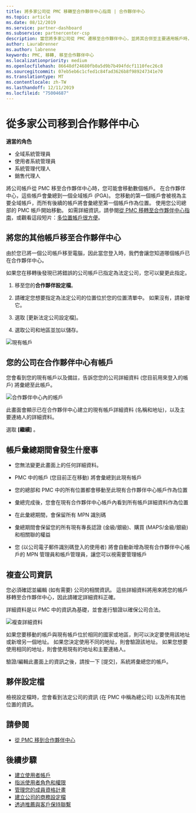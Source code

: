 ```yaml
---
title: 將多家公司從 PMC 移轉至合作夥伴中心指南 | 合作夥伴中心
ms.topic: article
ms.date: 08/12/2019
ms.service: partner-dashboard
ms.subservice: partnercenter-csp
description: 當您將多家公司從 PMC 遷移至合作夥伴中心，並將其合併至主要通用帳戶時，要知道的事項。
author: LauraBrenner
ms.author: labrenne
keywords: PMC, 移轉, 移至合作夥伴中心
ms.localizationpriority: medium
ms.openlocfilehash: 86648df24680fb0a5d9b7b494fdcf1110fec26c8
ms.sourcegitcommit: 07eb5eb6c1cfed1c84fad3626b8f989247341e70
ms.translationtype: MT
ms.contentlocale: zh-TW
ms.lasthandoff: 12/11/2019
ms.locfileid: "75004687"
---
```

# <a name="moving-your-multiple-companies-to-partner-center"></a>從多家公司移到合作夥伴中心

**適當的角色**
-   全域系統管理員
-   使用者系統管理員
-   系統管理代理人
-   銷售代理人

將公司帳戶從 PMC 移至合作夥伴中心時，您可能會移動數個帳戶。 在合作夥伴中心，這些帳戶會彙總到一個全域帳戶 (PGA)。 您移動的第一個帳戶會被視為主要全域帳戶，而所有後續的帳戶將會彙總至第一個帳戶作為位置。 使用您公司總部的 PMC 帳戶開始移動。 如需詳細資訊，請參閱[從 PMC 移轉至合作夥伴中心指南](guide-to-migration.md)，或觀看這段短片：[多位置帳戶很方便](https://vimeo.com/290335248)。

## <a name="move-your-additional-accounts-into-partner-center"></a>將您的其他帳戶移至合作夥伴中心 

由於您已將一個公司帳戶移至電腦，因此當您登入時，我們會讓您知道哪個帳戶已在合作夥伴中心。 


如果您在移轉後發現已將錯誤的公司帳戶已指定為法定公司，您可以變更此指定。

1. 移至您的**合作夥伴設定檔**。

2. 請確定您想要指定為法定公司的位置位於您的位置清單中。 如果沒有，請新增它。

3. 選取 [更新法定公司設定檔]。

4. 選取公司和地區並加以儲存。

![現有帳戶](images/migration/accountwithus.png)

## <a name="your-company-has-an-account-in-partner-center"></a>您的公司在合作夥伴中心有帳戶

您會看到您的現有帳戶以及備註，告訴您您的公司詳細資料 (您目前用來登入的帳戶) 將彙總至此帳戶。

![合作夥伴中心內的帳戶](images/migration/existingaccount2.png)

此畫面會顯示已在合作夥伴中心建立的現有帳戶詳細資料 (名稱和地址)，以及主要連絡人的詳細資料。 

選取 **\[繼續\]** 。

## <a name="what-happens-during-consolidation-of-accounts"></a>帳戶彙總期間會發生什麼事

- 您無法變更此畫面上的任何詳細資料。 

- PMC 中的帳戶 (您目前正在移動) 將會彙總到此現有帳戶 

- 您的總部和 PMC 中的所有位置都會移動至此現有合作夥伴中心帳戶作為位置

- 彙總完成後，您會在現有合作夥伴中心帳戶內看到所有帳戶詳細資料作為位置 

- 在此彙總期間，會保留所有 MPN 識別碼

- 彙總期間會保留您的所有現有專長認證 (金級/銀級)、購買 (MAPS/金級/銀級) 和相關聯的權益

- 您 (以公司電子郵件識別碼登入的使用者) 將會自動新增為現有合作夥伴中心帳戶的 MPN 管理員和帳戶管理員，讓您可以視需要管理帳戶 


## <a name="review-your-company-information"></a>複查公司資訊

您必須確認並編輯 (如有需要) 公司的相關資訊。 這些詳細資料將用來將您的帳戶移轉至合作夥伴中心，因此請確定詳細資料正確。 

詳細資料是以 PMC 中的資訊為基礎，並會進行驗證以確保公司合法。 

![複查詳細資料](images/migration/review.png)

如果您要移動的帳戶與現有帳戶位於相同的國家或地區，則可以決定要使用該地址或新增另一個地址。 如果您決定使用不同的地址，則會驗證該地址。 如果您想要使用相同的地址，則會使用現有的地址和主要連絡人。

驗證/編輯此畫面上的資訊之後，請按一下 [提交]，系統將彙總您的帳戶。

## <a name="partner-profile"></a>夥伴設定檔

檢視設定檔時，您會看到法定公司的資訊 (在 PMC 中稱為總公司) 以及所有其他位置的資訊。

## <a name="see-also"></a>請參閱

- [從 PMC 移到合作夥伴中心](move-pmc-pc-map.md)

## <a name="next-steps"></a>後續步驟

- [建立使用者帳戶](create-user-accounts-and-set-permissions.md)
- [指派使用者角色和權限](permissions-overview.md)
- [管理您的成員資格計畫](renew-mpn-offers.md)
- [建立公司的商務設定檔](create-a-marketing-profile.md)
- [透過推薦與客戶保持聯繫](responding-to-referrals.md)
